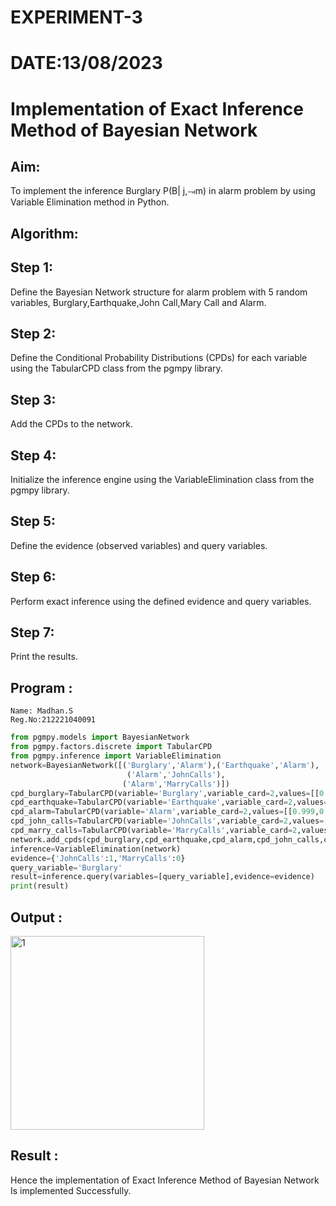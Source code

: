# EXPERIMENT-3 
# DATE:13/08/2023
# Implementation of Exact Inference Method of Bayesian Network

## Aim:
To implement the inference Burglary P(B| j,⥗m) in alarm problem by using Variable Elimination method in Python.

## Algorithm:

## Step 1:
Define the Bayesian Network structure for alarm problem with 5 random variables, Burglary,Earthquake,John Call,Mary Call and Alarm.<br>

## Step 2: 
Define the Conditional Probability Distributions (CPDs) for each variable using the TabularCPD class from the pgmpy library.<br>

## Step 3:
Add the CPDs to the network.<br>

## Step 4:
 Initialize the inference engine using the VariableElimination class from the pgmpy library.<br>
 
## Step 5:
Define the evidence (observed variables) and query variables.<br>

## Step 6:
Perform exact inference using the defined evidence and query variables.<br>

## Step 7: 
Print the results.<br>

## Program :
```
Name: Madhan.S
Reg.No:212221040091
```

```py
from pgmpy.models import BayesianNetwork
from pgmpy.factors.discrete import TabularCPD
from pgmpy.inference import VariableElimination
network=BayesianNetwork([('Burglary','Alarm'),('Earthquake','Alarm'),
                          ('Alarm','JohnCalls'),
                         ('Alarm','MarryCalls')])
cpd_burglary=TabularCPD(variable='Burglary',variable_card=2,values=[[0.999],[0.001]])
cpd_earthquake=TabularCPD(variable='Earthquake',variable_card=2,values=[[0.998],[0.002]])
cpd_alarm=TabularCPD(variable='Alarm',variable_card=2,values=[[0.999,0.71,0.06,0.05],[0.001,0.29,0.94,0.95]],evidence=['Burglary','Earthquake'],evidence_card=[2,2])
cpd_john_calls=TabularCPD(variable='JohnCalls',variable_card=2,values=[[0.95,0.1],[0.05,0.9]],evidence=['Alarm'],evidence_card=[2])
cpd_marry_calls=TabularCPD(variable='MarryCalls',variable_card=2,values=[[0.99,0.3],[0.01,0.7]],evidence=['Alarm'],evidence_card=[2])
network.add_cpds(cpd_burglary,cpd_earthquake,cpd_alarm,cpd_john_calls,cpd_marry_calls)
inference=VariableElimination(network)
evidence={'JohnCalls':1,'MarryCalls':0}
query_variable='Burglary'
result=inference.query(variables=[query_variable],evidence=evidence)
print(result)
``````

## Output :
<img width="310" alt="1" src="https://github.com/Yuvadarshini-Sathiyamoorthy/Ex-No.-3--Implementation-of-Exact-Inference-Method-of-Bayesian-Network/assets/93482485/fd70d5ee-fd6f-448b-ad4f-2a48df45db7d">

## Result :  
Hence the implementation of Exact Inference Method of Bayesian Network Is implemented Successfully.
